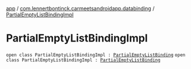 [app](../../index.md) / [com.lennertbontinck.carmeetsandroidapp.databinding](../index.md) / [PartialEmptyListBindingImpl](./index.md)

# PartialEmptyListBindingImpl

`open class PartialEmptyListBindingImpl : `[`PartialEmptyListBinding`](../-partial-empty-list-binding/index.md)
`open class PartialEmptyListBindingImpl : `[`PartialEmptyListBinding`](../-partial-empty-list-binding/index.md)